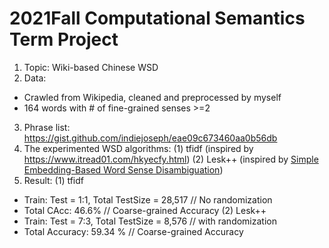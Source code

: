 # 2021Fall Computational Semantics Term Project
1. Topic: Wiki-based Chinese WSD 
2. Data: 
  * Crawled from Wikipedia, cleaned and preprocessed by myself
  * 164 words with # of fine-grained senses >=2
3. Phrase list: https://gist.github.com/indiejoseph/eae09c673460aa0b56db
4. The experimented WSD algorithms: 
(1) tfidf (inspired by https://www.itread01.com/hkyecfy.html)
(2) Lesk++ (inspired by [Simple Embedding-Based
Word Sense Disambiguation](https://aclanthology.org/2018.gwc-1.30/)) 
5. Result: 
(1) tfidf
* Train: Test = 1:1, Total TestSize = 28,517 // No randomization
*  Total CAcc: 46.6% // Coarse-grained Accuracy
(2) Lesk++ 
* Train: Test = 7:3, Total TestSize = 8,576 // with randomization
* Total Accuracy: 59.34 %  // Coarse-grained Accuracy
